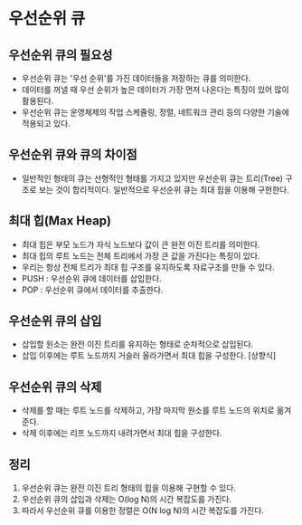 # 우선순위 큐
## 우선순위 큐의 필요성
- 우선순위 큐는 '우선 순위'를 가진 데이터들을 저장하는 큐를 의미한다.
- 데이터를 꺼낼 때 우선 순위가 높은 데이터가 가장 먼저 나온다는 특징이 있어 많이 활용된다.
- 우선순위 큐는 운영체제의 작업 스케쥴링, 정렬, 네트워크 관리 등의 다양한 기술에 적용되고 있다.

## 우선순위 큐와 큐의 차이점
- 일반적인 형태의 큐는 선형적인 형태를 가지고 있지만 우선순위 큐는 트리(Tree) 구조로 보는 것이 합리적이다. 일반적으로 우선순위 큐는 최대 힙을 이용해 구현한다.

## 최대 힙(Max Heap)
- 최대 힙은 부모 노드가 자식 노드보다 값이 큰 완전 이진 트리를 의미한다.
- 최대 힙의 루트 노드는 전체 트리에서 가장 큰 값을 가진다는 특징이 있다.
- 우리는 항상 전체 트리가 최대 힙 구조를 유지하도록 자료구조를 만들 수 있다.
- PUSH : 우선순위 큐에 데이터를 삽입한다.
- POP : 우선순위 큐에서 데이터를 추출한다.

## 우선순위 큐의 삽입
- 삽입할 원소는 완전 이진 트리를 유지하는 형태로 순차적으로 삽입된다.
- 삽입 이후에는 루트 노드까지 거슬러 올라가면서 최대 힙을 구성한다. [상향식]

## 우선순위 큐의 삭제
- 삭제를 할 때는 루트 노드를 삭제하고, 가장 마지막 원소를 루트 노드의 위치로 옮겨준다.
- 삭제 이후에는 리프 노드까지 내려가면서 최대 힙을 구성한다.

## 정리
1. 우선순위 큐는 완전 이진 트리 형태의 힙을 이용해 구현할 수 있다.
2. 우선순위 큐의 삽입과 삭제는 O(log N)의 시간 복잡도를 가진다.
3. 따라서 우선순위 큐를 이용한 정렬은 O(N log N)의 시간 복잡도를 가진다.